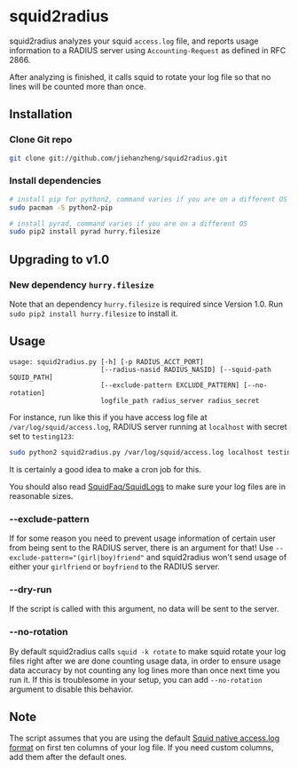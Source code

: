 squid2radius
============

squid2radius analyzes your squid `access.log` file, and reports usage information to a RADIUS server using `Accounting-Request` as defined in RFC 2866.

After analyzing is finished, it calls squid to rotate your log file so that no lines will be counted more than once.

Installation
------------

### Clone Git repo

```bash
git clone git://github.com/jiehanzheng/squid2radius.git
```

### Install dependencies

```bash
# install pip for python2, command varies if you are on a different OS
sudo pacman -S python2-pip

# install pyrad, command varies if you are on a different OS
sudo pip2 install pyrad hurry.filesize
```

Upgrading to v1.0
-----------------

### New dependency `hurry.filesize`

Note that an dependency `hurry.filesize` is required since Version 1.0.  Run 
`sudo pip2 install hurry.filesize` to install it.


Usage
-----

```
usage: squid2radius.py [-h] [-p RADIUS_ACCT_PORT]
                       [--radius-nasid RADIUS_NASID] [--squid-path SQUID_PATH]
                       [--exclude-pattern EXCLUDE_PATTERN] [--no-rotation]
                       logfile_path radius_server radius_secret
```

For instance, run like this if you have access log file at `/var/log/squid/access.log`, RADIUS server running at `localhost` with secret set to `testing123`:

```bash
sudo python2 squid2radius.py /var/log/squid/access.log localhost testing123
```

It is certainly a good idea to make a cron job for this.

You should also read [SquidFaq/SquidLogs](http://wiki.squid-cache.org/SquidFaq/SquidLogs#access.log) to make sure your log files are in reasonable sizes.

### --exclude-pattern

If for some reason you need to prevent usage information of certain user from being sent to the RADIUS server, there is an argument for that!  Use `--exclude-pattern="(girl|boy)friend"` and squid2radius won't send usage of either your `girlfriend` or `boyfriend` to the RADIUS server.

### --dry-run

If the script is called with this argument, no data will be sent to the server.

### --no-rotation

By default squid2radius calls `squid -k rotate` to make squid rotate your log files right after we are done counting usage data, in order to ensure usage data accuracy by not counting any log lines more than once next time you run it.  If this is troublesome in your setup, you can add `--no-rotation` argument to disable this behavior.

Note
----

The script assumes that you are using the default [Squid native access.log format](http://wiki.squid-cache.org/Features/LogFormat#squid) on first ten columns of your log file.  If you need custom columns, add them after the default ones.

